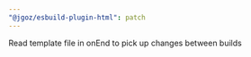 ```yaml
---
"@jgoz/esbuild-plugin-html": patch
---
```


Read template file in onEnd to pick up changes between builds
